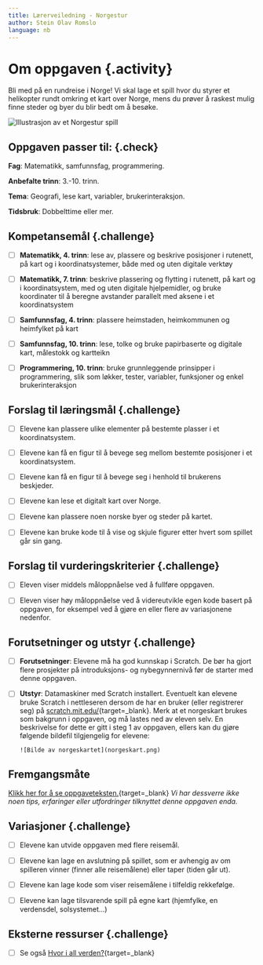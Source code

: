 ```yaml
---
title: Lærerveiledning - Norgestur
author: Stein Olav Romslo
language: nb
---
```



# Om oppgaven {.activity}

Bli med på en rundreise i Norge! Vi skal lage et spill hvor du styrer et
helikopter rundt omkring et kart over Norge, mens du prøver å raskest mulig
finne steder og byer du blir bedt om å besøke.

![Illustrasjon av et Norgestur spill](norgestur.png)

## Oppgaven passer til: {.check}

__Fag__: Matematikk, samfunnsfag, programmering.

__Anbefalte trinn__: 3.-10. trinn.

__Tema__: Geografi, lese kart, variabler, brukerinteraksjon.

__Tidsbruk__: Dobbelttime eller mer.

## Kompetansemål {.challenge}

- [ ] __Matematikk, 4. trinn__: lese av, plassere og beskrive posisjoner i
  rutenett, på kart og i koordinatsystemer, både med og uten digitale verktøy

- [ ] __Matematikk, 7. trinn__: beskrive plassering og flytting i rutenett, på
  kart og i koordinatsystem, med og uten digitale hjelpemidler, og bruke
  koordinater til å beregne avstander parallelt med aksene i et koordinatsystem

- [ ] __Samfunnsfag, 4. trinn__: plassere heimstaden, heimkommunen og heimfylket
  på kart

- [ ] __Samfunnsfag, 10. trinn__: lese, tolke og bruke papirbaserte og digitale
  kart, målestokk og kartteikn

- [ ] __Programmering, 10. trinn__: bruke grunnleggende prinsipper i
  programmering, slik som løkker, tester, variabler, funksjoner og enkel
  brukerinteraksjon

## Forslag til læringsmål {.challenge}

- [ ] Elevene kan plassere ulike elementer på bestemte plasser i et
  koordinatsystem.

- [ ] Elevene kan få en figur til å bevege seg mellom bestemte posisjoner i et
  koordinatsystem.

- [ ] Elevene kan få en figur til å bevege seg i henhold til brukerens
  beskjeder.

- [ ] Elevene kan lese et digitalt kart over Norge.

- [ ] Elevene kan plassere noen norske byer og steder på kartet.

- [ ] Elevene kan bruke kode til å vise og skjule figurer etter hvert som
  spillet går sin gang.

## Forslag til vurderingskriterier {.challenge}

- [ ] Eleven viser middels måloppnåelse ved å fullføre oppgaven.

- [ ] Eleven viser høy måloppnåelse ved å videreutvikle egen kode basert på
  oppgaven, for eksempel ved å gjøre en eller flere av variasjonene nedenfor.

## Forutsetninger og utstyr {.challenge}

- [ ] __Forutsetninger__: Elevene må ha god kunnskap i Scratch. De bør ha gjort
  flere prosjekter på introduksjons- og nybegynnernivå før de starter med denne
  oppgaven.

- [ ] __Utstyr__: Datamaskiner med Scratch installert. Eventuelt kan elevene
  bruke Scratch i nettleseren dersom de har en bruker (eller registrerer seg) på
  [scratch.mit.edu/](http://scratch.mit.edu/){target=_blank}. Merk at et
  norgeskart brukes som bakgrunn i oppgaven, og må lastes ned av eleven selv. En
  beskrivelse for dette er gitt i steg 1 av oppgaven, ellers kan du gjøre
  følgende bildefil tilgjengelig for elevene:

      ![Bilde av norgeskartet](norgeskart.png)

## Fremgangsmåte

[Klikk her for å se oppgaveteksten.](../norgestur/norgestur.html){target=_blank}
_Vi har dessverre ikke noen tips, erfaringer eller utfordringer tilknyttet denne
oppgaven enda._

## Variasjoner {.challenge}

- [ ] Elevene kan utvide oppgaven med flere reisemål.

- [ ] Elevene kan lage en avslutning på spillet, som er avhengig av om spilleren
  vinner (finner alle reisemålene) eller taper (tiden går ut).

- [ ] Elevene kan lage kode som viser reisemålene i tilfeldig rekkefølge.

- [ ] Elevene kan lage tilsvarende spill på egne kart (hjemfylke, en verdensdel,
  solsystemet...)

## Eksterne ressurser {.challenge}

- [ ] Se også [Hvor i all
  verden?](../hvor_i_all_verden_del1/hvor_i_all_verden_1.html){target=_blank}
